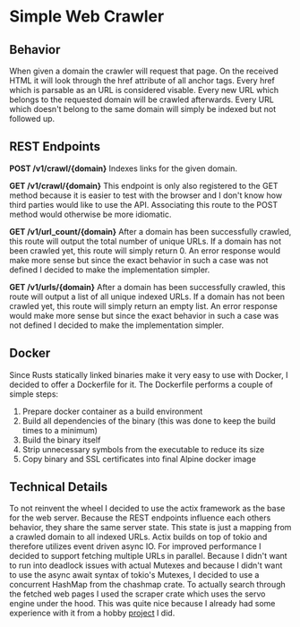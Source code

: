 # Simple Web Crawler

## Behavior

When given a domain the crawler will request that page. On the received HTML it will look through the href attribute of all anchor tags. Every href which is parsable as an URL is considered visable.
Every new URL which belongs to the requested domain will be crawled afterwards. Every URL which doesn't belong to the same domain will simply be indexed but not followed up.

## REST Endpoints

**POST /v1/crawl/{domain}**
Indexes links for the given domain.

**GET /v1/crawl/{domain}**
This endpoint is only also registered to the GET method because it is easier to test with the browser and I don't know how third parties would like to use the API.
Associating this route to the POST method would otherwise be more idiomatic.

**GET /v1/url_count/{domain}**
After a domain has been successfully crawled, this route will output the total number of unique URLs.
If a domain has not been crawled yet, this route will simply return 0. An error response would make more sense but since the exact behavior in such a case was not defined I decided to make the implementation simpler.

**GET /v1/urls/{domain}**
After a domain has been successfully crawled, this route will output a list of all unique indexed URLs.
If a domain has not been crawled yet, this route will simply return an empty list. An error response would make more sense but since the exact behavior in such a case was not defined I decided to make the implementation simpler.

## Docker

Since Rusts statically linked binaries make it very easy to use with Docker, I decided to offer a Dockerfile for it.
The Dockerfile performs a couple of simple steps:
1. Prepare docker container as a build environment
2. Build all dependencies of the binary (this was done to keep the build times to a minimum)
3. Build the binary itself
4. Strip unnecessary symbols from the executable to reduce its size
5. Copy binary and SSL certificates into final Alpine docker image

## Technical Details

To not reinvent the wheel I decided to use the actix framework as the base for the web server.
Because the REST endpoints influence each others behavior, they share the same server state. This state is just a mapping from a crawled domain to all indexed URLs.
Actix builds on top of tokio and therefore utilizes event driven async IO. For improved performance I decided to support fetching multiple URLs in parallel.
Because I didn't want to run into deadlock issues with actual Mutexes and because I didn't want to use the async await syntax of tokio's Mutexes, I decided to use a concurrent HashMap from the chashmap crate.
To actually search through the fetched web pages I used the scraper crate which uses the servo engine under the hood. This was quite nice because I already had some experience with it from a hobby [project](https://github.com/MartinquaXD/letgo) I did.

